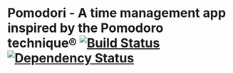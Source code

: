 # Pomodori - A time management app inspired by the Pomodoro technique® [![Build Status](https://travis-ci.org/hectoregm/pomodori.png?branch=master)](https://travis-ci.org/hectoregm/pomodori) [![Dependency Status](https://gemnasium.com/hectoregm/pomodori.png)](https://gemnasium.com/hectoregm/pomodori)
